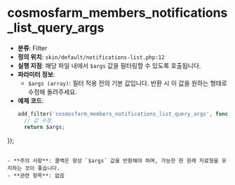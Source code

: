# cosmosfarm_members_notifications_list_query_args

- **분류**: Filter
- **정의 위치**: `skin/default/notifications-list.php:12`
- **실행 지점**: 해당 파일 내에서 `$args` 값을 필터링할 수 있도록 호출됩니다.
- **파라미터 정보**:
  - `$args (array)`: 필터 적용 전의 기본 값입니다. 반환 시 이 값을 원하는 형태로 수정해 돌려주세요.
- **예제 코드**:
  ```php
  add_filter('cosmosfarm_members_notifications_list_query_args', function($args) {
    // 값 수정
    return $args;
});
  ```

- **주의 사항**: 콜백은 항상 `$args` 값을 반환해야 하며, 가능한 한 원래 자료형을 유지하는 것이 좋습니다.
- **관련 항목**: 없음
